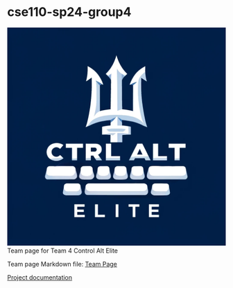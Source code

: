# cse110-sp24-group4

![Logo](admin/branding/logo.png)
Team page for Team 4 Control Alt Elite

Team page Markdown file:
[Team Page](admin/team.md)


[Project documentation](./docs/README.md)